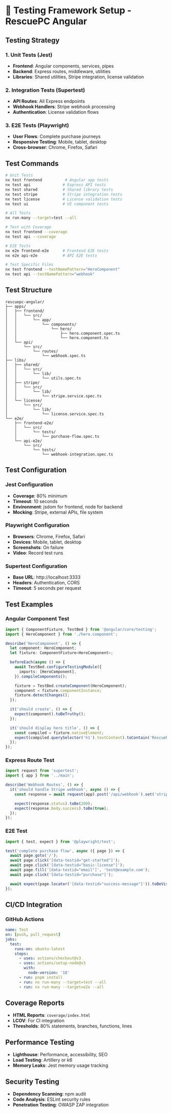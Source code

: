 # 🧪 Testing Framework Setup - RescuePC Angular

## Testing Strategy

### 1. Unit Tests (Jest)

- **Frontend**: Angular components, services, pipes
- **Backend**: Express routes, middleware, utilities
- **Libraries**: Shared utilities, Stripe integration, license validation

### 2. Integration Tests (Supertest)

- **API Routes**: All Express endpoints
- **Webhook Handlers**: Stripe webhook processing
- **Authentication**: License validation flows

### 3. E2E Tests (Playwright)

- **User Flows**: Complete purchase journeys
- **Responsive Testing**: Mobile, tablet, desktop
- **Cross-browser**: Chrome, Firefox, Safari

## Test Commands

```bash
# Unit Tests
nx test frontend          # Angular app tests
nx test api              # Express API tests
nx test shared           # Shared library tests
nx test stripe           # Stripe integration tests
nx test license          # License validation tests
nx test ui               # UI component tests

# All Tests
nx run-many --target=test --all

# Test with Coverage
nx test frontend --coverage
nx test api --coverage

# E2E Tests
nx e2e frontend-e2e      # Frontend E2E tests
nx e2e api-e2e           # API E2E tests

# Test Specific Files
nx test frontend --testNamePattern="HeroComponent"
nx test api --testNamePattern="webhook"
```

## Test Structure

```
rescuepc-angular/
├── apps/
│   ├── frontend/
│   │   └── src/
│   │       └── app/
│   │           └── components/
│   │               └── hero/
│   │                   ├── hero.component.spec.ts
│   │                   └── hero.component.ts
│   └── api/
│       └── src/
│           └── routes/
│               └── webhook.spec.ts
├── libs/
│   ├── shared/
│   │   └── src/
│   │       └── lib/
│   │           └── utils.spec.ts
│   ├── stripe/
│   │   └── src/
│   │       └── lib/
│   │           └── stripe.service.spec.ts
│   └── license/
│       └── src/
│           └── lib/
│               └── license.service.spec.ts
└── e2e/
    ├── frontend-e2e/
    │   └── src/
    │       └── tests/
    │           └── purchase-flow.spec.ts
    └── api-e2e/
        └── src/
            └── tests/
                └── webhook-integration.spec.ts
```

## Test Configuration

### Jest Configuration

- **Coverage**: 80% minimum
- **Timeout**: 10 seconds
- **Environment**: jsdom for frontend, node for backend
- **Mocking**: Stripe, external APIs, file system

### Playwright Configuration

- **Browsers**: Chrome, Firefox, Safari
- **Devices**: Mobile, tablet, desktop
- **Screenshots**: On failure
- **Video**: Record test runs

### Supertest Configuration

- **Base URL**: http://localhost:3333
- **Headers**: Authentication, CORS
- **Timeout**: 5 seconds per request

## Test Examples

### Angular Component Test

```typescript
import { ComponentFixture, TestBed } from '@angular/core/testing';
import { HeroComponent } from './hero.component';

describe('HeroComponent', () => {
  let component: HeroComponent;
  let fixture: ComponentFixture<HeroComponent>;

  beforeEach(async () => {
    await TestBed.configureTestingModule({
      imports: [HeroComponent],
    }).compileComponents();

    fixture = TestBed.createComponent(HeroComponent);
    component = fixture.componentInstance;
    fixture.detectChanges();
  });

  it('should create', () => {
    expect(component).toBeTruthy();
  });

  it('should display hero title', () => {
    const compiled = fixture.nativeElement;
    expect(compiled.querySelector('h1').textContent).toContain('RescuePC Repairs');
  });
});
```

### Express Route Test

```typescript
import request from 'supertest';
import { app } from '../main';

describe('Webhook Routes', () => {
  it('should handle Stripe webhook', async () => {
    const response = await request(app).post('/api/webhook').set('stripe-signature', 'test-signature').send({ type: 'payment_intent.succeeded' });

    expect(response.status).toBe(200);
    expect(response.body.success).toBe(true);
  });
});
```

### E2E Test

```typescript
import { test, expect } from '@playwright/test';

test('complete purchase flow', async ({ page }) => {
  await page.goto('/');
  await page.click('[data-testid="get-started"]');
  await page.click('[data-testid="basic-license"]');
  await page.fill('[data-testid="email"]', 'test@example.com');
  await page.click('[data-testid="purchase"]');

  await expect(page.locator('[data-testid="success-message"]')).toBeVisible();
});
```

## CI/CD Integration

### GitHub Actions

```yaml
name: Test
on: [push, pull_request]
jobs:
  test:
    runs-on: ubuntu-latest
    steps:
      - uses: actions/checkout@v3
      - uses: actions/setup-node@v3
        with:
          node-version: '18'
      - run: pnpm install
      - run: nx run-many --target=test --all
      - run: nx run-many --target=e2e --all
```

## Coverage Reports

- **HTML Reports**: `coverage/index.html`
- **LCOV**: For CI integration
- **Thresholds**: 80% statements, branches, functions, lines

## Performance Testing

- **Lighthouse**: Performance, accessibility, SEO
- **Load Testing**: Artillery or k6
- **Memory Leaks**: Jest memory usage tracking

## Security Testing

- **Dependency Scanning**: npm audit
- **Code Analysis**: ESLint security rules
- **Penetration Testing**: OWASP ZAP integration
